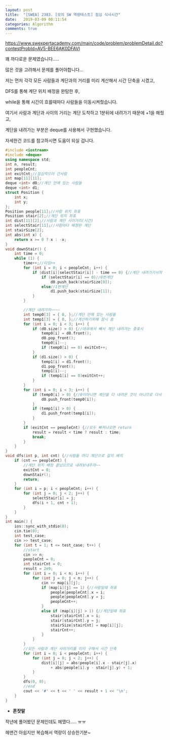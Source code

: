 ```yaml
---
layout: post
title:  "[SWEA] 2383. [모의 SW 역량테스트] 점심 식사시간"
date:   2019-03-09 00:11:54
categories: Algorithm
comments: true
---
```


https://www.swexpertacademy.com/main/code/problem/problemDetail.do?contestProbId=AV5-BEE6AK0DFAVl  

꽤 까다로운 문제였습니다.....  

많은 것을 고려해서 문제를 풀어야합니다...  

저는 먼저 각각 모든 사람들과 계단과의 거리를 미리 계산해서 시간 단축을 시켰고,  

DFS를 통해 계단 위치 배정을 완탐한 후,  

while을 통해 시간이 흐를때마다 사람들을 이동시켜줬습니다.  

여기서 사람과 계단과 사이의 거리는 계단 도착하고 1분뒤에 내려가기 때문에 +1을 해줬고,  

계단을 내려가는 부분은 deque를 사용해서 구현했습니다.  

자세한건 코드를 참고하시면 도움이 되실 겁니다.  


~~~cpp
#include <iostream>
#include <deque>
using namespace std;
int n, result;
int peopleCnt;
int exitCnt;//점심먹으러 간사람
int map[11][11];
deque <int> d0;//계단 안에 있는 사람들
deque <int> d1;
struct Position {
	int x;
	int y;
};
Position people[11];//사람 위치 좌표
Position stair[2];//계단 위치 좌표
int dist[11][2];//사람과 계단 사이거리(시간)
int selectStair[11];//사람마다 배정된 계단
int stairSize[2];
int abs(int x) {
	return x >= 0 ? x : -x;
}
void downStair() {
	int time = 0;
	while (1) {
		time++;//타임++
		for (int i = 0; i < peopleCnt; i++) {
			if (dist[i][selectStair[i]] - time == 0) {//계단 내려가기시작
				if (selectStair[i] == 0)//0번계단
					d0.push_back(stairSize[0]);
				else//1번계단
					d1.push_back(stairSize[1]);
			}
		}

		//계단 내려가자~~~~
		int temp0[3] = { 0, };//계단 안에 있는 사람들
		int temp1[3] = { 0, };//계산하기위해 잠시 씀
		for (int i = 0; i < 3; i++) {
			if (d0.size() > 0) {//데큐에서 빼서 계단 내려가는 중표시
				temp0[i] = d0.front();
				d0.pop_front();
				temp0[i]--;
				if (temp0[i] == 0) exitCnt++;
			}
			if (d1.size() > 0) {
				temp1[i] = d1.front();
				d1.pop_front();
				temp1[i]--;
				if (temp1[i] == 0)exitCnt++;
			}
		}
		for (int i = 0; i < 3; i++) {
			if (temp0[i] > 0) {//0이아니면 계단을 다 내려온 것이 아니므로 다시 집어논다
				d0.push_front(temp0[i]);
			}
			if (temp1[i] > 0) {
				d1.push_front(temp1[i]);
			}
		}
		if (exitCnt == peopleCnt) {//모두 빠져나오면 return
			result = result < time ? result : time;
			break;
		}
	}
}
void dfs(int p, int cnt) {//사람들 어디 계단으로 갈지 배치
	if (cnt == peopleCnt) {
		//계단 위치 배정 끝났으므로 내려보내주자~~
		exitCnt = 0;
		downStair();
		return;
	}
	for (int i = p; i < peopleCnt; i++) {
		for (int j = 0; j < 2; j++) {
			selectStair[i] = j;
			dfs(i + 1, cnt + 1);
		}
	}
}
int main() {
	ios::sync_with_stdio(0);
	cin.tie(0);
	int test_case;
	cin >> test_case;
	for (int t = 1; t <= test_case; t++) {
		//start
		cin >> n;
		peopleCnt = 0;
		int stairCnt = 0;
		result = 2e9;
		for (int i = 0; i < n; i++) {
			for (int j = 0; j < n; j++) {
				cin >> map[i][j];
				if (map[i][j] == 1) {//사람일때 좌표
					people[peopleCnt].x = i;
					people[peopleCnt].y = j;
					peopleCnt++;
				}
				else if (map[i][j] > 1) {//계단일때 좌표
					stair[stairCnt].x = i;
					stair[stairCnt].y = j;
					stairSize[stairCnt] = map[i][j];
					stairCnt++;
				}
			}
		}
		//모든 사람과 계단 사이거리를 미리 구해서 시간 단축
		for (int i = 0; i < peopleCnt; i++) {
			for (int j = 0; j < 2; j++) {
				dist[i][j] = abs(people[i].x - stair[j].x)
					+ abs(people[i].y - stair[j].y) + 1;
			}
		}
		dfs(0, 0);
		//end
		cout << '#' << t << ' ' << result + 1 << '\n';
	}
}
~~~




- **혼잣말**

작년에 풀어봤던 문제인데도 헤맸다..... ㅠㅠ

헤맨건 아쉽지만 복습해서 역량이 상승한기분~
